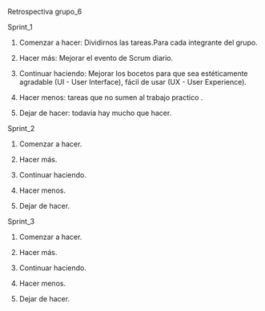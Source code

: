 Retrospectiva grupo_6

Sprint_1

1. Comenzar a hacer: Dividirnos las  tareas.Para cada integrante del grupo.

2. Hacer más: Mejorar el evento de Scrum diario.

3. Continuar haciendo: Mejorar los bocetos para que sea estéticamente agradable (UI - User Interface), fácil de usar (UX - User Experience).

4. Hacer menos: tareas que no sumen al trabajo practico .

5. Dejar de hacer: todavia hay mucho que hacer.

Sprint_2

1. Comenzar a hacer.

2. Hacer más.

3. Continuar haciendo.

4. Hacer menos.

5. Dejar de hacer.

Sprint_3

1. Comenzar a hacer.

2. Hacer más.

3. Continuar haciendo.

4. Hacer menos.

5. Dejar de hacer.



